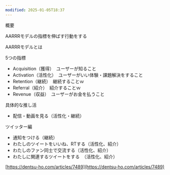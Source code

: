 ```yaml
---
modified: 2025-01-05T18:37
---
```

  

概要

AARRRモデルの指標を伸ばす行動をする

AARRRモデルとは

5つの指標

- Acquisition（獲得）　ユーザーが知ること
- Activation（活性化）　ユーザーがいい体験・課題解決をすること
- Retention（継続）　継続することｗ
- Referral（紹介）　紹介することｗ
- Revenue（収益）　ユーザーがお金を払うこと

  

  

具体的な推し活

- 配信・動画を見る（活性化・継続）

ツイッター編

- 通知をつける（継続）
- わたしのツイートをいいね、RTする（活性化、紹介）
- わたしのファン同士で交流する（活性化、紹介）
- わたしに関連するツイートをする　（活性化、紹介）

  

[https://dentsu-ho.com/articles/7489](https://dentsu-ho.com/articles/7489)